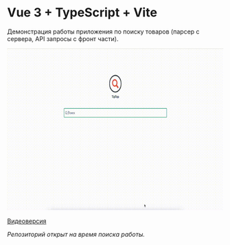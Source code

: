 # Vue 3 + TypeScript + Vite

Демонстрация работы приложения по поиску товаров (парсер с сервера, API запросы с фронт части).

![Демонстрация работы](https://github.com/audiosupp/tiptop-search-vue-ts/blob/main/output_optimized.gif?raw=true)


[Видеоверсия](https://rutube.ru/video/private/c8d1ed0776ba9b95c399bb2006f43a9f/?p=r7w0p5Mz8IZKkrmq6cQ0Lw)


*Репозиторий открыт на время поиска работы.*
